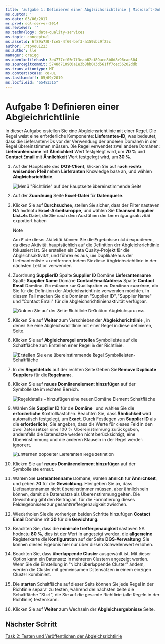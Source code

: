 ```yaml
---
title: 'Aufgabe 1: Definieren einer Abgleichsrichtlinie | Microsoft-Dokumentation'
ms.custom: ''
ms.date: 03/06/2017
ms.prod: sql-server-2014
ms.reviewer: ''
ms.technology: data-quality-services
ms.topic: conceptual
ms.assetid: 6f89a720-fce5-4f60-bef3-a159bbc9f25c
author: lrtoyou1223
ms.author: lle
manager: craigg
ms.openlocfilehash: 3e4777cf05e7f3eab62c389ace8b8d8a96cae304
ms.sourcegitcommit: 5748d710960a1e3b8bb003d561ff7ceb56202ddb
ms.translationtype: MT
ms.contentlocale: de-DE
ms.lasthandoff: 05/09/2019
ms.locfileid: "65481315"
---
```

# <a name="task-1-defining-a-matching-policy"></a>Aufgabe 1: Definieren einer Abgleichrichtlinie
  In dieser Aufgabe erstellen Sie eine Abgleichsrichtlinie mit einer Regel. Die Regel weist eine erforderliche Komponente: **Lieferanten-ID**, was bedeutet, dass die Lieferanten-IDs vor der Verwendung der anderen Domänen in der Regel übereinstimmen müssen. Die Regel verwendet zwei andere Domänen: **Lieferantenname** mit **Ähnlichkeit** Wert festgelegt wird, um **70 %** und **Contact Email** mit **Ähnlichkeit** Wert festgelegt wird, um **30 %**.  
  
1.  Auf der Hauptseite des **DQS-Client**, klicken Sie auf **nach rechts weisenden Pfeil** neben **Lieferanten** Knowledge base an, und wählen **Abgleichsrichtlinie**.  
  
     ![Menü "Richtlinie" auf der Hauptseite übereinstimmende Seite](../../2014/tutorials/media/et-definingamatchingpolicy-01.jpg "übereinstimmende Richtlinie im Menü auf der Hauptseite Seite")  
  
2.  Auf der **Zuordnung** Seite **Excel-Datei** für **Datenquelle**.  
  
3.  Klicken Sie auf **Durchsuchen**, stellen Sie sicher, dass der Filter nastaven NA hodnotu **Excel-Arbeitsmappe**, und wählen Sie **Cleansed Supplier List.xls** Datei, die Sie nach dem Ausführen der bereinigungsaktivität exportiert haben.  
  
    > [!NOTE]  
    >  Am Ende dieser Aktivität können Sie die Ergebnisse nicht exportieren, da diese Aktivität hauptsächlich auf die Definition der Abgleichsrichtlinie fokussiert ist. Sie erstellen ein Data Quality-Projekt für die Abgleichsaktivität, und führen es aus, um Duplikate aus der Lieferantenliste zu entfernen, indem Sie diese Abgleichsrichtlinie in der nächsten Lektion verwenden.  
  
4.  Zuordnung **SupplierID** Spalte **Supplier ID** Domäne **Lieferantenname** Spalte **Supplier Name** Domäne  **ContactEmailAddress** Spalte **Contact Email** Domäne. Sie müssen nur Quellspalten zu Domänen zuordnen, die Sie für die Definition der Abgleichsrichtlinie verwenden möchten. In diesem Fall machen Sie die Domänen "Supplier ID", "Supplier Name" und "Contact Email" für die Abgleichsrichtlinienaktivität verfügbar.  
  
     ![Ordnen Sie auf der Seite Richtlinie Definition Abgleichsprozess](../../2014/tutorials/media/et-definingamatchingpolicy-02.jpg "Seite übereinstimmender Definitionsprozess für die Richtlinie \"zuordnen\"")  
  
5.  Klicken Sie auf **Weiter** zum Verschieben der **Abgleichsrichtlinie** , in denen Sie eine Abgleichsrichtlinie mit einer Regel in diese definieren, Seite.  
  
6.  Klicken Sie auf **Abgleichsregel erstellen** Symbolleiste auf die Schaltfläche zum Erstellen einer Regel in der Richtlinie.  
  
     ![Erstellen Sie eine übereinstimmende Regel Symbolleisten-Schaltfläche](../../2014/tutorials/media/et-definingamatchingpolicy-03.jpg "erstellen Sie eine übereinstimmende Regel Symbolleisten-Schaltfläche")  
  
7.  In der **Regeldetails** auf der rechten Seite Geben Sie **Remove Duplicate Suppliers** für die **Regelname**.  
  
8.  Klicken Sie auf **neues Domänenelement hinzufügen** auf der Symbolleiste im rechten Bereich.  
  
     ![Regeldetails – hinzufügen eine neuen Domäne Element Schaltfläche](../../2014/tutorials/media/et-definingamatchingpolicy-04.jpg "Regeldetails – eine neue Domäne-Element-Schaltfläche \"hinzufügen\"")  
  
9. Wählen Sie **Supplier ID** für die **Domäne** , und wählen Sie die **erforderliche** Kontrollkästchen. Beachten Sie, dass **Ähnlichkeit** wird automatisch festgelegt, um **Exact**. Durch Festlegen von **Supplier ID** als die **erforderliche**, Sie angeben, dass die Werte für dieses Feld in den zwei Datensätzen eine 100 %-Übereinstimmung zurückgeben, andernfalls die Datensätze werden nicht berücksichtigt, eine Übereinstimmung und die anderen Klauseln in der Regel werden ignoriert.  
  
     ![Entfernen doppelter Lieferanten Regeldefinition](../../2014/tutorials/media/et-definingamatchingpolicy-05.jpg "Entfernen doppelter Lieferanten Regeldefinition")  
  
10. Klicken Sie auf **neues Domänenelement hinzufügen** auf der Symbolleiste erneut.  
  
11. Wählen Sie **Lieferantenname** Domäne, wählen **ähnlich** für **Ähnlichkeit**, und geben **70** für die **Gewichtung**.  Hier geben Sie an, dass Lieferantennamen nicht übereinstimmen müssen, aber ähnlich sein können, damit die Datensätze als Übereinstimmung gelten. Die Gewichtung gibt den Beitrag an, für die Formatierung dieses Feldergebnisses zur gesamttreffergenauigkeit zwischen.  
  
12. Wiederholen Sie die vorherigen beiden Schritte hinzufügen **Contact Email** Domäne mit **30** für die **Gewichtung**.  
  
13. Beachten Sie, dass die **minimale treffergenauigkeit** nastaven NA hodnotu **80 %**, dies ist der Wert in angezeigt werden, die **allgemeine** Registerkarte die **Konfiguration** auf der Seite **DQS-Verwaltung**. Sie können dieses Ergebnis hier nur über diesen Schwellenwert erhöhen.  
  
14. Beachten Sie, dass **überlappende Cluster** ausgewählt ist. Mit dieser Option kann ein Datensatz in mehreren Clustern angezeigt werden. Wenn Sie die Einstellung in "Nicht überlappende Cluster" ändern, werden die Cluster mit gemeinsamen Datensätzen in einem einzigen Cluster kombiniert.  
  
15. Die **starten** Schaltfläche auf dieser Seite können Sie jede Regel in der Richtlinie separat zu testen, während der nächsten Seite die Schaltfläche "Start", die Sie auf die gesamte Richtlinie (alle Regeln in der Richtlinie) testen kann.  
  
16. Klicken Sie auf **Weiter** zum Wechseln der **Abgleichsergebnisse** Seite.  
  
## <a name="next-step"></a>Nächster Schritt  
 [Task 2: Testen und Veröffentlichen der Abgleichsrichtlinie](../../2014/tutorials/task-2-testing-and-publishing-the-matching-policy.md)  
  
  
